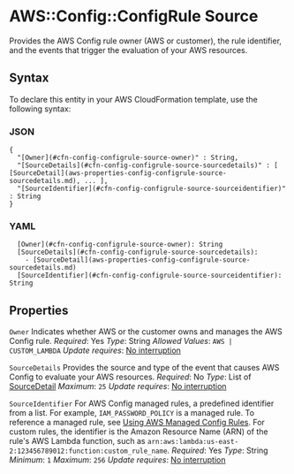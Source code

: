 # AWS::Config::ConfigRule Source<a name="aws-properties-config-configrule-source"></a>

Provides the AWS Config rule owner \(AWS or customer\), the rule identifier, and the events that trigger the evaluation of your AWS resources\.

## Syntax<a name="aws-properties-config-configrule-source-syntax"></a>

To declare this entity in your AWS CloudFormation template, use the following syntax:

### JSON<a name="aws-properties-config-configrule-source-syntax.json"></a>

```
{
  "[Owner](#cfn-config-configrule-source-owner)" : String,
  "[SourceDetails](#cfn-config-configrule-source-sourcedetails)" : [ [SourceDetail](aws-properties-config-configrule-source-sourcedetails.md), ... ],
  "[SourceIdentifier](#cfn-config-configrule-source-sourceidentifier)" : String
}
```

### YAML<a name="aws-properties-config-configrule-source-syntax.yaml"></a>

```
  [Owner](#cfn-config-configrule-source-owner): String
  [SourceDetails](#cfn-config-configrule-source-sourcedetails):
    - [SourceDetail](aws-properties-config-configrule-source-sourcedetails.md)
  [SourceIdentifier](#cfn-config-configrule-source-sourceidentifier): String
```

## Properties<a name="aws-properties-config-configrule-source-properties"></a>

`Owner`  <a name="cfn-config-configrule-source-owner"></a>
Indicates whether AWS or the customer owns and manages the AWS Config rule\.
*Required*: Yes
*Type*: String
*Allowed Values*: `AWS | CUSTOM_LAMBDA`
*Update requires*: [No interruption](https://docs.aws.amazon.com/AWSCloudFormation/latest/UserGuide/using-cfn-updating-stacks-update-behaviors.html#update-no-interrupt)

`SourceDetails`  <a name="cfn-config-configrule-source-sourcedetails"></a>
Provides the source and type of the event that causes AWS Config to evaluate your AWS resources\.
*Required*: No
*Type*: List of [SourceDetail](aws-properties-config-configrule-source-sourcedetails.md)
*Maximum*: `25`
*Update requires*: [No interruption](https://docs.aws.amazon.com/AWSCloudFormation/latest/UserGuide/using-cfn-updating-stacks-update-behaviors.html#update-no-interrupt)

`SourceIdentifier`  <a name="cfn-config-configrule-source-sourceidentifier"></a>
For AWS Config managed rules, a predefined identifier from a list\. For example, `IAM_PASSWORD_POLICY` is a managed rule\. To reference a managed rule, see [Using AWS Managed Config Rules](https://docs.aws.amazon.com/config/latest/developerguide/evaluate-config_use-managed-rules.html)\.
For custom rules, the identifier is the Amazon Resource Name \(ARN\) of the rule's AWS Lambda function, such as `arn:aws:lambda:us-east-2:123456789012:function:custom_rule_name`\.
*Required*: Yes
*Type*: String
*Minimum*: `1`
*Maximum*: `256`
*Update requires*: [No interruption](https://docs.aws.amazon.com/AWSCloudFormation/latest/UserGuide/using-cfn-updating-stacks-update-behaviors.html#update-no-interrupt)
